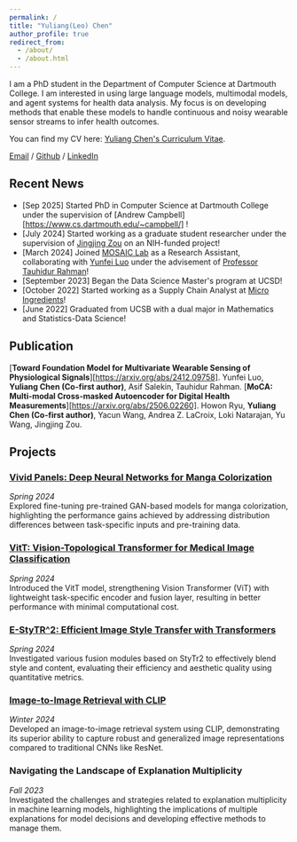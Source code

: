 ```yaml
---
permalink: /
title: "Yuliang(Leo) Chen"
author_profile: true
redirect_from: 
  - /about/
  - /about.html
---
```


I am a PhD student in the Department of Computer Science at Dartmouth College. I am interested in using large language models, multimodal models, and agent systems for health data analysis. My focus is on developing methods that enable these models to handle continuous and noisy wearable sensor streams to infer health outcomes.

You can find my CV here: [Yuliang Chen's Curriculum Vitae](../assets/LeoChen_CV.pdf).

[Email](mailto:yuc204@ucsd.edu) / [Github](https://github.com/yuc0805) / [LinkedIn](https://www.linkedin.com/in/yuliang-chen-74666b236/)


## Recent News
- [Sep 2025] Started PhD in Computer Science at Dartmouth College under the supervision of [Andrew Campbell][https://www.cs.dartmouth.edu/~campbell/] !
- [July 2024] Started working as a graduate student researcher under the supervision of [Jingjing Zou](https://profiles.ucsd.edu/jingjing.zou) on an NIH-funded project!
- [March 2024] Joined [MOSAIC Lab](https://mosaic.cs.umass.edu/) as a Research Assistant, collaborating with [Yunfei Luo](https://yunfeiluo.github.io/) under the advisement of [Professor Tauhidur Rahman](https://www.tauhidurrahman.com/)!
- [September 2023] Began the Data Science Master's program at UCSD!
- [October 2022] Started working as a Supply Chain Analyst at [Micro Ingredients](https://www.microingredients.com/pages/our-company?gad_source=1&gclid=Cj0KCQjwj9-zBhDyARIsAERjds1qGT5v_rVpX3wSDzpRVlRLmeyaNjzhtea0Y9blRyEnD4BULGxeJB0aAo_IEALw_wcB)!
- [June 2022] Graduated from UCSB with a dual major in Mathematics and Statistics-Data Science!

## Publication
[**Toward Foundation Model for Multivariate Wearable Sensing of Physiological Signals**][https://arxiv.org/abs/2412.09758]. Yunfei Luo, **Yuliang Chen (Co-first author)**, Asif Salekin, Tauhidur Rahman. 
[**MoCA: Multi-modal Cross-masked Autoencoder for Digital Health Measurements**][https://arxiv.org/abs/2506.02260]. Howon Ryu, **Yuliang Chen (Co-first author)**, Yacun Wang, Andrea Z. LaCroix,  Loki Natarajan, Yu Wang, Jingjing Zou.

## Projects
### [Vivid Panels: Deep Neural Networks for Manga Colorization](https://github.com/yuc0805/Manga-Colorization)
*Spring 2024*  
Explored fine-tuning pre-trained GAN-based models for manga colorization, highlighting the performance gains achieved by addressing distribution differences between task-specific inputs and pre-training data.
### [VitT: Vision-Topological Transformer for Medical Image Classification](https://github.com/j8chiu/PH_ImageClassification/tree/ViT_Branch)
*Spring 2024*  
Introduced the VitT model, strengthening Vision Transformer (ViT) with lightweight task-specific encoder and fusion layer, resulting in better performance with minimal computational cost.
### [E-StyTR^2: Efficient Image Style Transfer with Transformers](https://github.com/yuc0805/Image_Style_Transfer)
*Spring 2024*  
Investigated various fusion modules based on StyTr2 to effectively blend style and content, evaluating their efficiency and aesthetic quality using quantitative metrics.
### [Image-to-Image Retrieval with CLIP](https://github.com/yuc0805/Image-to-Image-Search-Using-CLIP)
*Winter 2024*  
Developed an image-to-image retrieval system using CLIP, demonstrating its superior ability to capture robust and generalized image representations compared to traditional CNNs like ResNet.
### Navigating the Landscape of Explanation Multiplicity
*Fall 2023*  
Investigated the challenges and strategies related to explanation multiplicity in machine learning models, highlighting the implications of multiple explanations for model decisions and developing effective methods to manage them.
